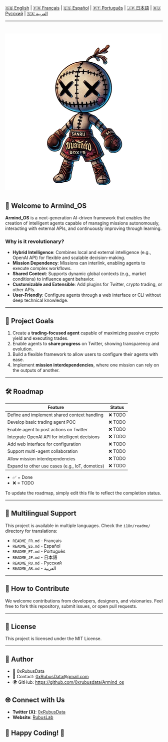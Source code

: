 
[🇬🇧 English](./) | [🇫🇷 Français](./i18n/readme/README_FR.md) | [🇪🇸 Español](./i18n/readme/README_ES.md) | [🇵🇹 Português](./i18n/readme/README_PT.md) | [🇯🇵 日本語](./i18n/readme/README_JP.md) | [🇷🇺 Русский](./i18n/readme/README_RU.md) | [🇸🇦 العربية](./i18n/readme/README_AR.md)

---

# ![Armind_OS Logo](./public/agents/armindos.png)


## 🌟 Welcome to **Armind_OS**
**Armind_OS** is a next-generation AI-driven framework that enables the creation of intelligent agents capable of managing missions autonomously, interacting with external APIs, and continuously improving through learning.

### Why is it revolutionary?
- **Hybrid Intelligence**: Combines local and external intelligence (e.g., OpenAI API) for flexible and scalable decision-making.
- **Mission Dependency**: Missions can interlink, enabling agents to execute complex workflows.
- **Shared Context**: Supports dynamic global contexts (e.g., market conditions) to influence agent behavior.
- **Customizable and Extensible**: Add plugins for Twitter, crypto trading, or other APIs.
- **User-Friendly**: Configure agents through a web interface or CLI without deep technical knowledge.

---

## 🚀 Project Goals
1. Create a **trading-focused agent** capable of maximizing passive crypto yield and executing trades.
2. Enable agents to **share progress** on Twitter, showing transparency and evolution.
3. Build a flexible framework to allow users to configure their agents with ease.
4. Implement **mission interdependencies**, where one mission can rely on the outputs of another.

---

## 🛠️ Roadmap

| Feature                          | Status |
|----------------------------------|--------|
| Define and implement shared context handling | ❌ TODO |
| Develop basic trading agent POC          | ❌ TODO |
| Enable agent to post actions on Twitter  | ❌ TODO |
| Integrate OpenAI API for intelligent decisions | ❌ TODO |
| Add web interface for configuration      | ❌ TODO |
| Support multi-agent collaboration        | ❌ TODO |
| Allow mission interdependencies          | ❌ TODO |
| Expand to other use cases (e.g., IoT, domotics) | ❌ TODO |

- ✅ = Done
- ❌ = TODO

To update the roadmap, simply edit this file to reflect the completion status.

---


## 📂 Multilingual Support
This project is available in multiple languages. Check the `i18n/readme/` directory for translations:
- `README_FR.md` - Français
- `README_ES.md` - Español
- `README_PT.md` - Português
- `README_JP.md` - 日本語
- `README_RU.md` - Русский
- `README_AR.md` - العربية

---

## 🎨 How to Contribute
We welcome contributions from developers, designers, and visionaries. Feel free to fork this repository, submit issues, or open pull requests.

---

## 📜 License
This project is licensed under the MIT License.

---

## 📝 **Author**
- 👤 0xRubusData 
- 📧 Contact: 0xRubusData@gmail.com
- 🌍 GitHub: https://github.com/0xrubusdata/Armind_os

## 🌐 Connect with Us
- **Twitter (X)**: [0xRubusData](https://x.com/Data0x88850)
- **Website**: [RubusLab](https://rubus-lab.vercel.app/)

## 🎯 **Happy Coding!** 🚀

